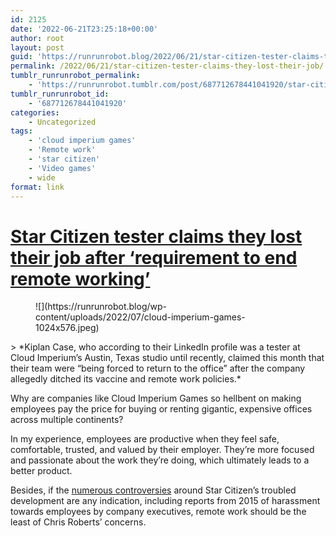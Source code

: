 ```yaml
---
id: 2125
date: '2022-06-21T23:25:18+00:00'
author: root
layout: post
guid: 'https://runrunrobot.blog/2022/06/21/star-citizen-tester-claims-they-lost-their-job/'
permalink: /2022/06/21/star-citizen-tester-claims-they-lost-their-job/
tumblr_runrunrobot_permalink:
    - 'https://runrunrobot.tumblr.com/post/687712678441041920/star-citizen-tester-claims-they-lost-their-job'
tumblr_runrunrobot_id:
    - '687712678441041920'
categories:
    - Uncategorized
tags:
    - 'cloud imperium games'
    - 'Remote work'
    - 'star citizen'
    - 'Video games'
    - wide
format: link
---
```


# [Star Citizen tester claims they lost their job after ‘requirement to end remote working’](https://www.videogameschronicle.com/news/star-citizen-tester-claims-they-lost-their-job-after-requirement-to-end-remote-working/)

<figure class="wp-block-image size-large">![](https://runrunrobot.blog/wp-content/uploads/2022/07/cloud-imperium-games-1024x576.jpeg)</figure>> *Kiplan Case, who according to their LinkedIn profile was a tester at Cloud Imperium’s Austin, Texas studio until recently, claimed this month that their team were “being forced to return to the office” after the company allegedly ditched its vaccine and remote work policies.*

Why are companies like Cloud Imperium Games so hellbent on making employees pay the price for buying or renting gigantic, expensive offices across multiple continents?

In my experience, employees are productive when they feel safe, comfortable, trusted, and valued by their employer. They’re more focused and passionate about the work they’re doing, which ultimately leads to a better product.

Besides, if the [numerous controversies](https://www.denofgeek.com/games/every-star-citizen-controversy/) around Star Citizen’s troubled development are any indication, including reports from 2015 of harassment towards employees by company executives, remote work should be the least of Chris Roberts’ concerns.